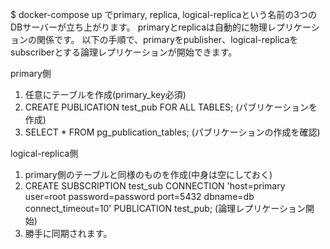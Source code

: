 $ docker-compose up
でprimary, replica, logical-replicaという名前の3つのDBサーバーが立ち上がります。
primaryとreplicaは自動的に物理レプリケーションの関係です。
以下の手順で、primaryをpublisher、logical-replicaをsubscriberとする論理レプリケーションが開始できます。

primary側
1. 任意にテーブルを作成(primary_key必須)
2. CREATE PUBLICATION test_pub FOR ALL TABLES; (パブリケーションを作成)
3. SELECT * FROM pg_publication_tables; (パブリケーションの作成を確認)

logical-replica側
1. primary側のテーブルと同様のものを作成(中身は空にしておく)
2. CREATE SUBSCRIPTION test_sub CONNECTION 'host=primary user=root password=password port=5432 dbname=db connect_timeout=10' PUBLICATION test_pub; (論理レプリケーション開始)
3. 勝手に同期されます。
